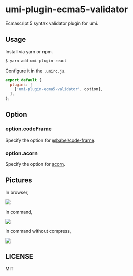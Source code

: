 # umi-plugin-ecma5-validator

Ecmascript 5 syntax validator plugin for umi.

## Usage

Install via yarn or npm.

```bash
$ yarn add umi-plugin-react
```

Configure it in the `.umirc.js`.

```js
export default {
  plugins: [
    ['umi-plugin-ecma5-validator', option],
  ],
};
```

## Option

### option.codeFrame

Specify the option for [@babel/code-frame](https://babeljs.io/docs/en/next/babel-code-frame#options).

### option.acorn

Specify the option for [acorn](https://github.com/acornjs/acorn).

## Pictures

In browser,

<img src="https://gw.alipayobjects.com/zos/rmsportal/UKOCnQFrJIFXejHDbeMc.png" />

In command,

<img src="https://gw.alipayobjects.com/zos/rmsportal/gGGbCONYdUVZNgvWEhWT.png" />

In command without compress,

<img src="https://gw.alipayobjects.com/zos/rmsportal/FRsefIYiXqUQaFnWnMCl.png" />

## LICENSE

MIT

